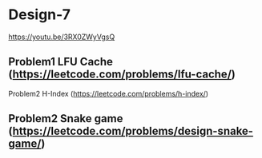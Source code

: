 # Design-7
https://youtu.be/3RX0ZWyVgsQ

## Problem1 LFU Cache (https://leetcode.com/problems/lfu-cache/)

Problem2 H-Index (https://leetcode.com/problems/h-index/)

## Problem2 Snake game (https://leetcode.com/problems/design-snake-game/)

